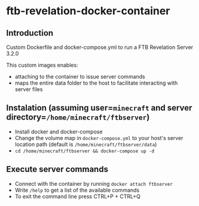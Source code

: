 # ftb-revelation-docker-container

## Introduction

Custom Dockerfile and docker-compose.yml to run a FTB Revelation Server 3.2.0

This custom images enables:
* attaching to the container to issue server commands
* maps the entire data folder to the host to facilitate interacting with server files


## Instalation (assuming user=`minecraft` and server directory=`/home/minecraft/ftbserver`)
* Install docker and docker-compose
* Change the volume map in `docker-compose.yml` to your host's server location path (default is `/home/minecraft/ftbserver/data`)
* `cd /home/minecraft/ftbserver && docker-compose up -d` 

## Execute server commands
* Connect with the container by running `docker attach ftbserver` 
* Write `/help` to get a list of the available commands
* To exit the command line press CTRL+P + CTRL+Q
